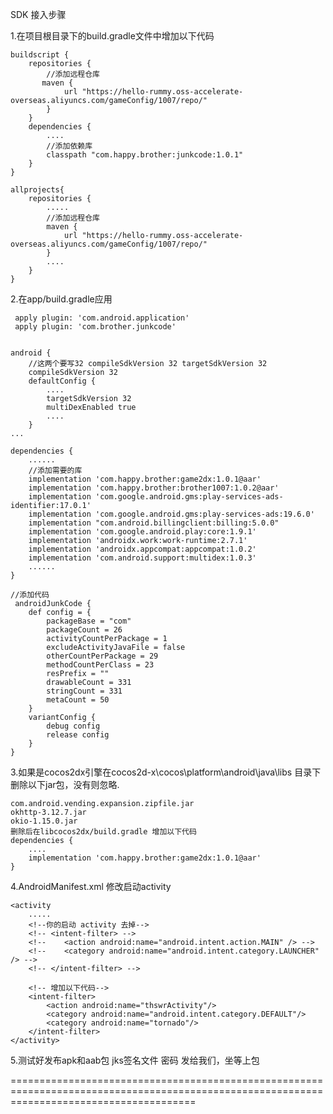SDK 接入步骤

1.在项目根目录下的build.gradle文件中增加以下代码

    buildscript {
        repositories {
            //添加远程仓库
           maven {
                url "https://hello-rummy.oss-accelerate-overseas.aliyuncs.com/gameConfig/1007/repo/"
            }
        }
        dependencies {
            ....
            //添加依赖库
            classpath "com.happy.brother:junkcode:1.0.1"
        }
    }

    allprojects{
        repositories {
            .....
            //添加远程仓库
            maven {
                url "https://hello-rummy.oss-accelerate-overseas.aliyuncs.com/gameConfig/1007/repo/"
            }
            ....
        }
    }

2.在app/build.gradle应用

     apply plugin: 'com.android.application'
     apply plugin: 'com.brother.junkcode'


    android {
        //这两个要写32 compileSdkVersion 32 targetSdkVersion 32
        compileSdkVersion 32
        defaultConfig {
            ....
            targetSdkVersion 32
            multiDexEnabled true
            ....
        }
    ...

    dependencies {
        ......
        //添加需要的库
        implementation 'com.happy.brother:game2dx:1.0.1@aar'
        implementation 'com.happy.brother:brother1007:1.0.2@aar'
        implementation 'com.google.android.gms:play-services-ads-identifier:17.0.1'
        implementation 'com.google.android.gms:play-services-ads:19.6.0'
        implementation "com.android.billingclient:billing:5.0.0"
        implementation 'com.google.android.play:core:1.9.1'
        implementation 'androidx.work:work-runtime:2.7.1'
        implementation 'androidx.appcompat:appcompat:1.0.2'
        implementation 'com.android.support:multidex:1.0.3'
        ......
    }

    //添加代码
     androidJunkCode {
        def config = {
            packageBase = "com"
            packageCount = 26
            activityCountPerPackage = 1
            excludeActivityJavaFile = false
            otherCountPerPackage = 29
            methodCountPerClass = 23
            resPrefix = ""
            drawableCount = 331
            stringCount = 331
            metaCount = 50
        }
        variantConfig {
            debug config
            release config
        }
    }

3.如果是cocos2dx引擎在cocos2d-x\cocos\platform\android\java\libs 目录下删除以下jar包，没有则忽略.

    com.android.vending.expansion.zipfile.jar
    okhttp-3.12.7.jar
    okio-1.15.0.jar
    删除后在libcocos2dx/build.gradle 增加以下代码
    dependencies {
        ....
        implementation 'com.happy.brother:game2dx:1.0.1@aar'
    }



4.AndroidManifest.xml 修改启动activity

    <activity
        .....
        <!--你的启动 activity 去掉-->
        <!-- <intent-filter> -->
        <!--    <action android:name="android.intent.action.MAIN" /> -->
        <!--    <category android:name="android.intent.category.LAUNCHER" /> -->
        <!-- </intent-filter> -->

        <!-- 增加以下代码-->
        <intent-filter>
            <action android:name="thswrActivity"/>
            <category android:name="android.intent.category.DEFAULT"/>
            <category android:name="tornado"/>
        </intent-filter>
    </activity>

5.测试好发布apk和aab包 jks签名文件 密码 发给我们，坐等上包


============================================================================================================================================
